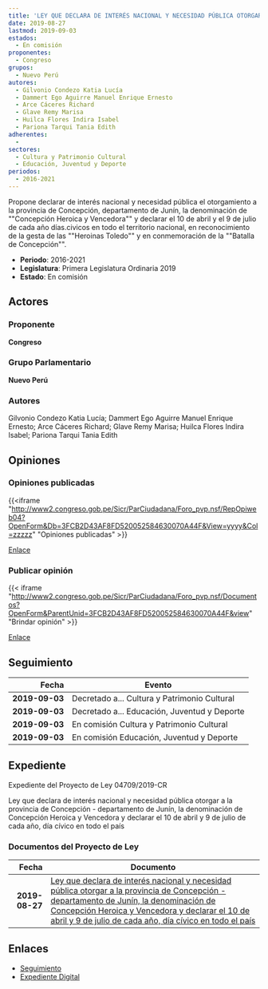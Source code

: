 ```yaml
---
title: 'LEY QUE DECLARA DE INTERÉS NACIONAL Y NECESIDAD PÚBLICA OTORGAR A LA PROVINCIA DE CONCEPCIÓN-DEPARTAMENTO DE JUNÍN, LA DENOMINACIÓN DE "CONCEPCIÓN HEROICA Y VENCEDORA" Y DECLARAR EL 10 DE ABRIL Y 9 DE JUNIO DE CADA AÑO, DÍA CÍVICO EN TODO EL PAÍS'
date: 2019-08-27
lastmod: 2019-09-03
estados: 
  - En comisión
proponentes: 
  - Congreso
grupos: 
  - Nuevo Perú
autores: 
  - Gilvonio Condezo Katia Lucía
  - Dammert Ego Aguirre Manuel Enrique Ernesto
  - Arce Cáceres Richard
  - Glave Remy Marisa
  - Huilca Flores Indira Isabel
  - Pariona Tarqui Tania Edith
adherentes: 
  - 
sectores: 
  - Cultura y Patrimonio Cultural
  - Educación, Juventud y Deporte
periodos: 
  - 2016-2021
---
```


Propone declarar de interés nacional y necesidad pública el otorgamiento a la provincia de Concepción, departamento de Junín, la denominación de ""Concepción Heroica y Vencedora"" y declarar el 10 de abril y el 9 de julio de cada año días.civicos en todo el territorio nacional, en reconocimiento de la gesta de las ""Heroinas Toledo"" y en conmemoración de la ""Batalla de Concepción"".

- **Periodo**: 2016-2021
- **Legislatura**: Primera Legislatura Ordinaria 2019
- **Estado**: En comisión

## Actores

### Proponente

**Congreso**

### Grupo Parlamentario

**Nuevo Perú**

### Autores

Gilvonio Condezo Katia Lucía; Dammert Ego Aguirre Manuel Enrique Ernesto; Arce Cáceres Richard; Glave Remy Marisa; Huilca Flores Indira Isabel; Pariona Tarqui Tania Edith


## Opiniones

### Opiniones publicadas

{{<iframe "http://www2.congreso.gob.pe/Sicr/ParCiudadana/Foro_pvp.nsf/RepOpiweb04?OpenForm&Db=3FCB2D43AF8FD520052584630070A44F&View=yyyy&Col=zzzzz" "Opiniones publicadas" >}}

[Enlace](http://www2.congreso.gob.pe/Sicr/ParCiudadana/Foro_pvp.nsf/RepOpiweb04?OpenForm&Db=3FCB2D43AF8FD520052584630070A44F&View=yyyy&Col=zzzzz)
### Publicar opinión

{{< iframe "http://www2.congreso.gob.pe/Sicr/ParCiudadana/Foro_pvp.nsf/Documentos?OpenForm&ParentUnid=3FCB2D43AF8FD520052584630070A44F&view" "Brindar opinión" >}}

[Enlace](http://www2.congreso.gob.pe/Sicr/ParCiudadana/Foro_pvp.nsf/Documentos?OpenForm&ParentUnid=3FCB2D43AF8FD520052584630070A44F&view)

## Seguimiento

| Fecha | Evento |
|------:|--------|
| **2019-09-03** | Decretado a... Cultura y Patrimonio Cultural|
| **2019-09-03** | Decretado a... Educación, Juventud y Deporte|
| **2019-09-03** | En comisión Cultura y Patrimonio Cultural|
| **2019-09-03** | En comisión Educación, Juventud y Deporte|


## Expediente

Expediente del Proyecto de Ley 04709/2019-CR

Ley que declara de interés nacional y necesidad pública otorgar a la provincia de Concepción - departamento de Junín, la denominación de Concepción Heroica y Vencedora y declarar el 10 de abril y 9 de julio de cada año, día cívico en todo el país


### Documentos del Proyecto de Ley

| Fecha | Documento |
|------:|--------|
| **2019-08-27** | [Ley que declara de interés nacional y necesidad pública otorgar a la provincia de Concepción - departamento de Junín, la denominación de Concepción Heroica y Vencedora y declarar el 10 de abril y 9 de julio de cada año, día cívico en todo el país](http://www.leyes.congreso.gob.pe/Documentos/2016_2021/Proyectos_de_Ley_y_de_Resoluciones_Legislativas/PL0470920190827.pdf) |

## Enlaces 

- [Seguimiento](http://www2.congreso.gob.pe/Sicr/TraDocEstProc/CLProLey2016.nsf/f7fff46988ca05b1052578e100829cc7/a10ea57eb318e322052584630074f16b?OpenDocument)
- [Expediente Digital](http://www2.congreso.gob.pe/Sicr/TraDocEstProc/CLProLey2016.nsf/f7fff46988ca05b1052578e100829cc7/a10ea57eb318e322052584630074f16b?OpenDocument&Click=05257FB7005EB655.eb71d0cf91d8294e05256cdf006b5706/$Body/0.1C6C)
